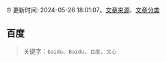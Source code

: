 :alarm_clock: 更新时间: 2024-05-26 18:01:07。[文章来源](/README.md)、[文章分类](/TAGS.md)

## 百度


> 关键字：`baidu`、`Baidu`、`百度`、`文心`



